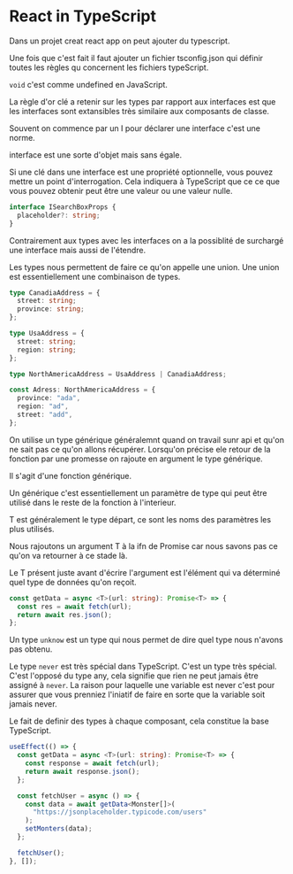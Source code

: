 # React in TypeScript

Dans un projet creat react app on peut ajouter du typescript.

Une fois que c'est fait il faut ajouter un fichier tsconfig.json qui définir toutes les règles qu concernent les fichiers typeScript.

`void` c'est comme undefined en JavaScript.

La règle d'or clé a retenir sur les types par rapport aux interfaces est que les interfaces sont extansibles très similaire aux composants de classe.

Souvent on commence par un I pour déclarer une interface c'est une norme.

interface est une sorte d'objet mais sans égale.

Si une clé dans une interface est une propriété optionnelle, vous pouvez mettre un point d'interrogation.
Cela indiquera à TypeScript que ce ce que vous pouvez obtenir peut être une valeur ou une valeur nulle.

```ts
interface ISearchBoxProps {
  placeholder?: string;
}
```

Contrairement aux types avec les interfaces on a la possiblité de surchargé une interface mais aussi de l'étendre.

Les types nous permettent de faire ce qu'on appelle une union.
Une union est essentiellement une combinaison de types.

```ts
type CanadiaAddress = {
  street: string;
  province: string;
};

type UsaAddress = {
  street: string;
  region: string;
};

type NorthAmericaAddress = UsaAddress | CanadiaAddress;

const Adress: NorthAmericaAddress = {
  province: "ada",
  region: "ad",
  street: "add",
};
```

On utilise un type générique généralemnt quand on travail sunr api et qu'on ne sait pas ce qu'on allons récupérer. Lorsqu'on précise ele retour de la fonction par une promesse on rajoute en argument le type générique.

Il s'agit d'une fonction générique.

Un générique c'est essentiellement un paramètre de type qui peut être utilisé dans le reste de la fonction à l'interieur.

T est généralement le type départ, ce sont les noms des paramètres les plus utilisés.

Nous rajoutons un argument T à la ifn de Promise car nous savons pas ce qu'on va retourner à ce stade là.

Le T présent juste avant d'écrire l'argument est l'élément qui va déterminé quel type de données qu'on reçoit.

```ts
const getData = async <T>(url: string): Promise<T> => {
  const res = await fetch(url);
  return await res.json();
};
```

Un type `unknow` est un type qui nous permet de dire quel type nous n'avons pas obtenu.

Le type `never` est très spécial dans TypeScript. C'est un type très spécial. C'est l'opposé du type any, cela signifie que rien ne peut jamais être assigné à `never`. La raison pour laquelle une variable est never c'est pour assurer que vous prenniez l'iniatif de faire en sorte que la variable soit jamais never.

Le fait de definir des types à chaque composant, cela constitue la base TypeScript.

```ts
useEffect(() => {
  const getData = async <T>(url: string): Promise<T> => {
    const response = await fetch(url);
    return await response.json();
  };

  const fetchUser = async () => {
    const data = await getData<Monster[]>(
      "https://jsonplaceholder.typicode.com/users"
    );
    setMonters(data);
  };

  fetchUser();
}, []);
```

